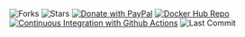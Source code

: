 ![Forks](https://img.shields.io/github/forks/alanabarbosa/spring-boot-with-docker)
![Stars](https://img.shields.io/github/stars/alanabarbosa/spring-boot-with-docker)
[![Donate with PayPal](https://img.shields.io/badge/Donate-PayPal-green.svg)](https://www.paypal.com/donate/?hosted_button_id=ZJ4NQJXEKQ63A)
[![Docker Hub Repo](https://img.shields.io/docker/pulls/alanabarbosa/rest-with-spring-boot-erudio.svg)](https://hub.docker.com/repository/docker/alanabarbosa/rest-with-spring-boot-erudio)
[![Continuous Integration with Github Actions](https://github.com/alanabarbosa/spring-boot-with-docker/actions/workflows/continuous-integration.yml/badge.svg)](https://github.com/alanabarbosa/spring-boot-with-docker/actions/workflows/continuous-integration.yml)
![Last Commit](https://img.shields.io/github/last-commit/alanabarbosa/spring-boot-with-docker)
